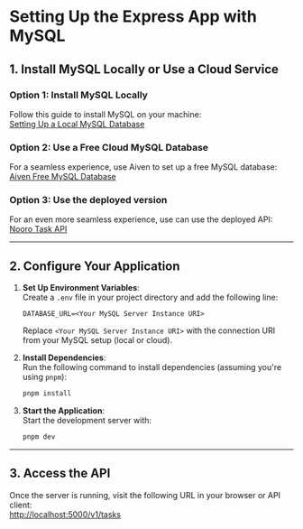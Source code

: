 # Setting Up the Express App with MySQL

## 1. Install MySQL Locally or Use a Cloud Service

### Option 1: Install MySQL Locally

Follow this guide to install MySQL on your machine:  
[Setting Up a Local MySQL Database](https://www.prisma.io/dataguide/mysql/setting-up-a-local-mysql-database)

### Option 2: Use a Free Cloud MySQL Database

For a seamless experience, use Aiven to set up a free MySQL database:  
[Aiven Free MySQL Database](https://aiven.io/free-mysql-database)

### Option 3: Use the deployed version

For an even more seamless experience, use can use the deployed API:  
[Nooro Task API](https://nooro-api-cxa5e9bacmajc7ay.eastus-01.azurewebsites.net/v1/tasks)

---

## 2. Configure Your Application

1. **Set Up Environment Variables**:  
   Create a `.env` file in your project directory and add the following line:

   ```env
   DATABASE_URL=<Your MySQL Server Instance URI>
   ```

   Replace `<Your MySQL Server Instance URI>` with the connection URI from your MySQL setup (local or cloud).

2. **Install Dependencies**:  
   Run the following command to install dependencies (assuming you're using `pnpm`):

   ```bash
   pnpm install
   ```

3. **Start the Application**:  
   Start the development server with:
   ```bash
   pnpm dev
   ```

---

## 3. Access the API

Once the server is running, visit the following URL in your browser or API client:  
[http://localhost:5000/v1/tasks](http://localhost:5000/v1/tasks)
